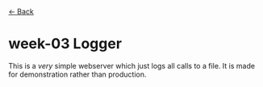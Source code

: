 [&larr; Back](../index.md)

# week-03 Logger
This is a *very* simple webserver which just logs all calls to a file. It is made for demonstration rather than production.

